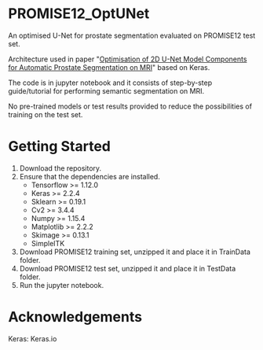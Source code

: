# PROMISE12_OptUNet
An optimised U-Net for prostate segmentation evaluated on PROMISE12 test set. 

Architecture used in paper "[Optimisation of 2D U-Net Model Components for Automatic Prostate Segmentation on MRI](https://www.mdpi.com/2076-3417/10/7/2601)"
based on Keras.

The code is in jupyter notebook and it consists of step-by-step guide/tutorial for performing semantic segmentation on MRI. 

No pre-trained models or test results provided to reduce the possibilities of training on the test set.  

# Getting Started
1. Download the repository.
2. Ensure that the dependencies are installed. 
    - Tensorflow >= 1.12.0
    - Keras >= 2.2.4
    - Sklearn >= 0.19.1
    - Cv2 >= 3.4.4
    - Numpy >= 1.15.4
    - Matplotlib >= 2.2.2
    - Skimage >= 0.13.1
    - SimpleITK  
3. Download PROMISE12 training set, unzipped it and place it in TrainData folder.
4. Download PROMISE12 test set, unzipped it and place it in TestData folder.
5. Run the jupyter notebook.

# Acknowledgements
Keras: Keras.io
